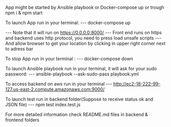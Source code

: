 App might be started by Ansible playbook or Docker-compose up or trough npm i & npm start

To launch App run in your terminal:
--- docker-compose up

--- Note that it will run on https://0.0.0.0:8000/
--- Front end runs on https and backend uses http protocol, you need to press load unsafe scripts
--- And allow browser to get your location by clicking in upper right corner next to adress bar

To stop App run in your terminal :
--- docker-compose down

To launch Ansible playbook run in your terminal, it will ask for your sudo password:
--- ansible-playbook --ask-sudo-pass playbook.yml

To access backend on aws run in your terminal
--- http://ec2-18-222-99-127.us-east-2.compute.amazonaws.com:9000/

To launch test run in backend folder(Suppose to receive status ok and JSON file)
--- npm test index.test.js

For more detailed information check README.md files in backend & frontend folders 
